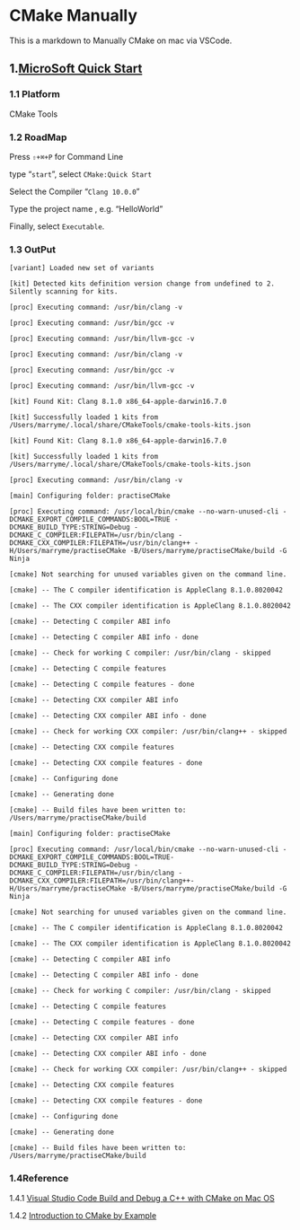 # CMake Manually

This is a markdown to Manually CMake on mac via VSCode.

## 1.[MicroSoft Quick Start](https://medium.com/@dexterchan_44737/visual-studio-code-build-and-debug-a-c-with-cmake-on-mac-os-7633bc59bf34)

### 1.1 Platform

CMake Tools

### 1.2 RoadMap

Press `⇧+⌘+P` for Command Line

type “`start`”, select `CMake:Quick Start`

Select the Compiler “`Clang 10.0.0`”

Type the project name , e.g. “HelloWorld”

Finally, select `Executable`.

### 1.3 OutPut

    [variant] Loaded new set of variants

    [kit] Detected kits definition version change from undefined to 2. Silently scanning for kits.

    [proc] Executing command: /usr/bin/clang -v

    [proc] Executing command: /usr/bin/gcc -v

    [proc] Executing command: /usr/bin/llvm-gcc -v

    [proc] Executing command: /usr/bin/clang -v

    [proc] Executing command: /usr/bin/gcc -v

    [proc] Executing command: /usr/bin/llvm-gcc -v

    [kit] Found Kit: Clang 8.1.0 x86_64-apple-darwin16.7.0

    [kit] Successfully loaded 1 kits from /Users/marryme/.local/share/CMakeTools/cmake-tools-kits.json

    [kit] Found Kit: Clang 8.1.0 x86_64-apple-darwin16.7.0

    [kit] Successfully loaded 1 kits from /Users/marryme/.local/share/CMakeTools/cmake-tools-kits.json

    [proc] Executing command: /usr/bin/clang -v

    [main] Configuring folder: practiseCMake

    [proc] Executing command: /usr/local/bin/cmake --no-warn-unused-cli -DCMAKE_EXPORT_COMPILE_COMMANDS:BOOL=TRUE -DCMAKE_BUILD_TYPE:STRING=Debug -DCMAKE_C_COMPILER:FILEPATH=/usr/bin/clang -DCMAKE_CXX_COMPILER:FILEPATH=/usr/bin/clang++ -H/Users/marryme/practiseCMake -B/Users/marryme/practiseCMake/build -G Ninja

    [cmake] Not searching for unused variables given on the command line.

    [cmake] -- The C compiler identification is AppleClang 8.1.0.8020042

    [cmake] -- The CXX compiler identification is AppleClang 8.1.0.8020042

    [cmake] -- Detecting C compiler ABI info

    [cmake] -- Detecting C compiler ABI info - done

    [cmake] -- Check for working C compiler: /usr/bin/clang - skipped

    [cmake] -- Detecting C compile features

    [cmake] -- Detecting C compile features - done

    [cmake] -- Detecting CXX compiler ABI info

    [cmake] -- Detecting CXX compiler ABI info - done

    [cmake] -- Check for working CXX compiler: /usr/bin/clang++ - skipped

    [cmake] -- Detecting CXX compile features

    [cmake] -- Detecting CXX compile features - done

    [cmake] -- Configuring done

    [cmake] -- Generating done

    [cmake] -- Build files have been written to: /Users/marryme/practiseCMake/build

    [main] Configuring folder: practiseCMake

    [proc] Executing command: /usr/local/bin/cmake --no-warn-unused-cli -DCMAKE_EXPORT_COMPILE_COMMANDS:BOOL=TRUE-DCMAKE_BUILD_TYPE:STRING=Debug -DCMAKE_C_COMPILER:FILEPATH=/usr/bin/clang -DCMAKE_CXX_COMPILER:FILEPATH=/usr/bin/clang++-H/Users/marryme/practiseCMake -B/Users/marryme/practiseCMake/build -G Ninja

    [cmake] Not searching for unused variables given on the command line.

    [cmake] -- The C compiler identification is AppleClang 8.1.0.8020042

    [cmake] -- The CXX compiler identification is AppleClang 8.1.0.8020042

    [cmake] -- Detecting C compiler ABI info

    [cmake] -- Detecting C compiler ABI info - done

    [cmake] -- Check for working C compiler: /usr/bin/clang - skipped

    [cmake] -- Detecting C compile features

    [cmake] -- Detecting C compile features - done

    [cmake] -- Detecting CXX compiler ABI info

    [cmake] -- Detecting CXX compiler ABI info - done

    [cmake] -- Check for working CXX compiler: /usr/bin/clang++ - skipped

    [cmake] -- Detecting CXX compile features

    [cmake] -- Detecting CXX compile features - done

    [cmake] -- Configuring done

    [cmake] -- Generating done

    [cmake] -- Build files have been written to: /Users/marryme/practiseCMake/build
    
### 1.4Reference

1.4.1 [Visual Studio Code Build and Debug a C++ with CMake on Mac OS](https://medium.com/@dexterchan_44737/visual-studio-code-build-and-debug-a-c-with-cmake-on-mac-os-7633bc59bf34)

1.4.2 [Introduction to CMake by Example](http://derekmolloy.ie/hello-world-introductions-to-cmake/)